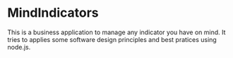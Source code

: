 
# MindIndicators

This is a business application to manage any indicator you have on mind. It tries to  applies some software design principles and best pratices using node.js.
